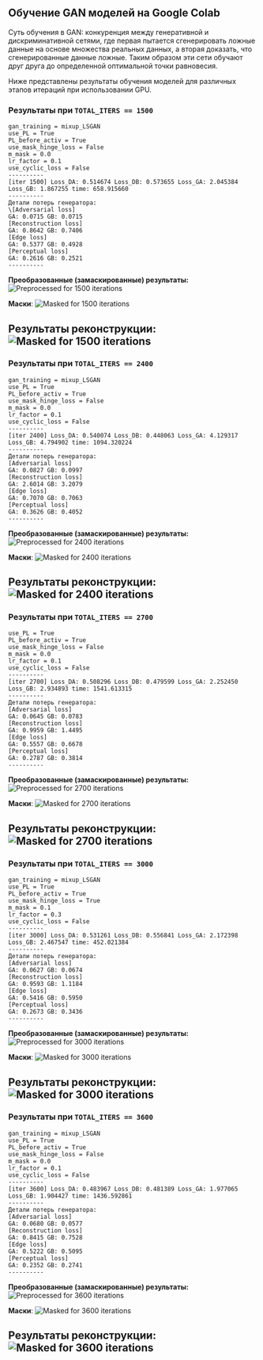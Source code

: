 ## Обучение GAN моделей на Google Colab

Суть обучения в GAN: конкуренция между генеративной и дискриминативной сетями, где первая пытается 
сгенерировать ложные данные на основе множества реальных данных, а вторая доказать, что сгенерированные 
данные ложные. Таким образом эти сети обучают друг друга до определенной оптимальной точки равновесия.

Ниже представлены результаты обучения моделей для различных этапов итераций при использовании GPU.  

### Результаты при `TOTAL_ITERS == 1500`
```
gan_training = mixup_LSGAN
use_PL = True
PL_before_activ = True
use_mask_hinge_loss = False
m_mask = 0.0
lr_factor = 0.1
use_cyclic_loss = False
----------
[iter 1500] Loss_DA: 0.514674 Loss_DB: 0.573655 Loss_GA: 2.045384 Loss_GB: 1.867255 time: 658.915660
----------
Детали потерь генератора:
\[Adversarial loss]
GA: 0.0715 GB: 0.0715
[Reconstruction loss]
GA: 0.8642 GB: 0.7406
[Edge loss]
GA: 0.5377 GB: 0.4928
[Perceptual loss]
GA: 0.2616 GB: 0.2521
----------
```

**Преобразованные (замаскированные) результаты:**
![Preprocessed for 1500 iterations](../doc/images/train_preprocessed_1500.png)

**Маски**:
![Masked for 1500 iterations](../doc/images/train_masked_1500.png)

**Результаты реконструкции**:
![Masked for 1500 iterations](../doc/images/train_reconstruction_1500.png)
---

### Результаты при `TOTAL_ITERS == 2400`

```
gan_training = mixup_LSGAN
use_PL = True
PL_before_activ = True
use_mask_hinge_loss = False
m_mask = 0.0
lr_factor = 0.1
use_cyclic_loss = False
----------
[iter 2400] Loss_DA: 0.540074 Loss_DB: 0.448063 Loss_GA: 4.129317 Loss_GB: 4.794902 time: 1094.320224
----------
Детали потерь генератора:
[Adversarial loss]
GA: 0.0827 GB: 0.0997
[Reconstruction loss]
GA: 2.6014 GB: 3.2079
[Edge loss]
GA: 0.7070 GB: 0.7063
[Perceptual loss]
GA: 0.3626 GB: 0.4052
----------
```

**Преобразованные (замаскированные) результаты:**
![Preprocessed for 2400 iterations](../doc/images/train_preprocessed_2400.png)

**Маски**:
![Masked for 2400 iterations](../doc/images/train_masked_2400.png)

**Результаты реконструкции**:
![Masked for 2400 iterations](../doc/images/train_reconstruction_2400.png)
---

### Результаты при `TOTAL_ITERS == 2700`

```
use_PL = True
PL_before_activ = True
use_mask_hinge_loss = False
m_mask = 0.0
lr_factor = 0.1
use_cyclic_loss = False
----------
[iter 2700] Loss_DA: 0.508296 Loss_DB: 0.479599 Loss_GA: 2.252450 Loss_GB: 2.934893 time: 1541.613315
----------
Детали потерь генератора:
[Adversarial loss]
GA: 0.0645 GB: 0.0783
[Reconstruction loss]
GA: 0.9959 GB: 1.4495
[Edge loss]
GA: 0.5557 GB: 0.6678
[Perceptual loss]
GA: 0.2787 GB: 0.3814
----------
```

**Преобразованные (замаскированные) результаты:**
![Preprocessed for 2700 iterations](../doc/images/train_preprocessed_2700.png)

**Маски**:
![Masked for 2700 iterations](../doc/images/train_masked_2700.png)

**Результаты реконструкции**:
![Masked for 2700 iterations](../doc/images/train_reconstruction_2700.png)
---

### Результаты при `TOTAL_ITERS == 3000`

```
gan_training = mixup_LSGAN
use_PL = True
PL_before_activ = True
use_mask_hinge_loss = True
m_mask = 0.1
lr_factor = 0.3
use_cyclic_loss = False
----------
[iter 3000] Loss_DA: 0.531261 Loss_DB: 0.556841 Loss_GA: 2.172398 Loss_GB: 2.467547 time: 452.021384
----------
Детали потерь генератора:
[Adversarial loss]
GA: 0.0627 GB: 0.0674
[Reconstruction loss]
GA: 0.9593 GB: 1.1184
[Edge loss]
GA: 0.5416 GB: 0.5950
[Perceptual loss]
GA: 0.2673 GB: 0.3436
----------
```

**Преобразованные (замаскированные) результаты:**
![Preprocessed for 3000 iterations](../doc/images/train_preprocessed_3000.png)

**Маски**:
![Masked for 3000 iterations](../doc/images/train_masked_3000.png)

**Результаты реконструкции**:
![Masked for 3000 iterations](../doc/images/train_reconstruction_3000.png)
---

### Результаты при `TOTAL_ITERS == 3600`

```
gan_training = mixup_LSGAN
use_PL = True
PL_before_activ = True
use_mask_hinge_loss = False
m_mask = 0.0
lr_factor = 0.1
use_cyclic_loss = False
----------
[iter 3600] Loss_DA: 0.483967 Loss_DB: 0.481389 Loss_GA: 1.977065 Loss_GB: 1.904427 time: 1436.592861
----------
Детали потерь генератора:
[Adversarial loss]
GA: 0.0680 GB: 0.0577
[Reconstruction loss]
GA: 0.8415 GB: 0.7528
[Edge loss]
GA: 0.5222 GB: 0.5095
[Perceptual loss]
GA: 0.2352 GB: 0.2741
----------
```

**Преобразованные (замаскированные) результаты:**
![Preprocessed for 3600 iterations](../doc/images/train_preprocessed_3600.png)

**Маски**:
![Masked for 3600 iterations](../doc/images/train_masked_3600.png)

**Результаты реконструкции**:
![Masked for 3600 iterations](../doc/images/train_reconstruction_3600.png)
---